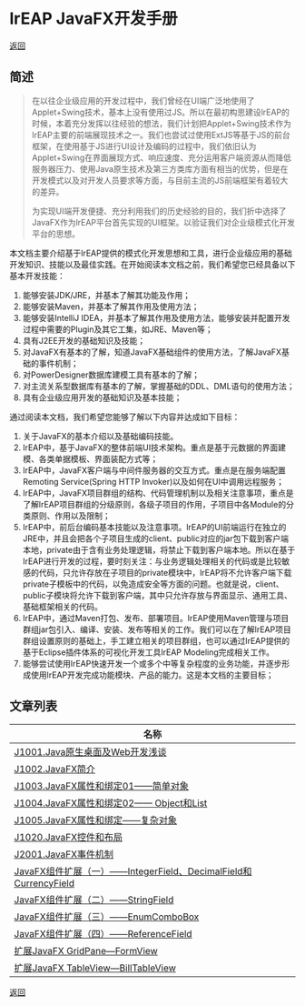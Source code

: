 # lrEAP JavaFX开发手册

[返回](../../README.md)

## 简述

> 在以往企业级应用的开发过程中，我们曾经在UI端广泛地使用了Applet+Swing技术，基本上没有使用过JS。所以在最初构思建设lrEAP的时候，本着充分发挥以往经验的想法，我们计划把Applet+Swing技术作为lrEAP主要的前端展现技术之一。我们也尝试过使用ExtJS等基于JS的前台框架，在使用基于JS进行UI设计及编码的过程中，我们依旧认为Applet+Swing在界面展现方式、响应速度、充分运用客户端资源从而降低服务器压力、使用Java原生技术及第三方类库方面有相当的优势，但是在开发模式以及对开发人员要求等方面，与目前主流的JS前端框架有着较大的差异。
>
> 为实现UI端开发便捷、充分利用我们的历史经验的目的，我们折中选择了JavaFX作为lrEAP平台首先实现的UI框架。以验证我们对企业级模式化开发平台的思想。

本文档主要介绍基于lrEAP提供的模式化开发思想和工具，进行企业级应用的基础开发知识、技能以及最佳实践。在开始阅读本文档之前，我们希望您已经具备以下基本开发技能：

1)	能够安装JDK/JRE，并基本了解其功能及作用；
2)	能够安装Maven，并基本了解其作用及使用方法；
3)	能够安装IntelliJ IDEA，并基本了解其作用及使用方法，能够安装并配置开发过程中需要的Plugin及其它工集，如JRE、Maven等；
4)	具有J2EE开发的基础知识及技能；
5)	对JavaFX有基本的了解，知道JavaFX基础组件的使用方法，了解JavaFX基础的事件机制；
6)	对PowerDesigner数据库建模工具有基本的了解；
7)	对主流关系型数据库有基本的了解，掌握基础的DDL、DML语句的使用方法；
8)	具有企业级应用开发的基础知识及基本技能；

通过阅读本文档，我们希望您能够了解以下内容并达成如下目标：

1)	关于JavaFX的基本介绍以及基础编码技能。
2)	lrEAP中，基于JavaFX的整体前端UI技术架构。重点是基于元数据的界面建模、各类单据模板、界面装配方式等；
3)	lrEAP中，JavaFX客户端与中间件服务器的交互方式。重点是在服务端配置Remoting Service(Spring HTTP Invoker)以及如何在UI中调用远程服务；
4)	lrEAP中，JavaFX项目群组的结构、代码管理机制以及相关注意事项，重点是了解lrEAP项目群组的分级原则，各级子项目的作用，子项目中各Module的分类原则、作用以及限制；
5)	lrEAP中，前后台编码基本技能以及注意事项。lrEAP的UI前端运行在独立的JRE中，并且会把各个子项目生成的client、public对应的jar包下载到客户端本地，private由于含有业务处理逻辑，将禁止下载到客户端本地。所以在基于lrEAP进行开发的过程，要时刻关注：与业务逻辑处理相关的代码或是比较敏感的代码，只允许存放在子项目的private模块中，lrEAP将不允许客户端下载private子模板中的代码，以免造成安全等方面的问题。也就是说，client、public子模块将允许下载到客户端，其中只允许存放与界面显示、通用工具、基础框架相关的代码。
6)	lrEAP中，通过Maven打包、发布、部署项目。lrEAP使用Maven管理与项目群组jar包引入、编译、安装、发布等相关的工作。我们可以在了解lrEAP项目群组设置原则的基础上，手工建立相关的项目群组，也可以通过lrEAP提供的基于Eclipse插件体系的可视化开发工具lrEAP Modeling完成相关工作。
7)	能够尝试使用lrEAP快速开发一个或多个中等复杂程度的业务功能，并逐步形成使用lrEAP开发完成功能模块、产品的能力。这是本文档的主要目标；



## 文章列表

| 名称                                                         |
| ------------------------------------------------------------ |
| [J1001.Java原生桌面及Web开发浅谈](J1001.md)                  |
| [J1002.JavaFX简介](J1002.md)                                 |
| [J1003.JavaFX属性和绑定01——简单对象](J1003.md)               |
| [J1004.JavaFX属性和绑定02—— Object和List](J1004.md)          |
| [J1005.JavaFX属性和绑定——复杂对象](J1005.md)                 |
| [J1020.JavaFX控件和布局](J1020.md)                           |
| [J2001.JavaFX事件机制](J2001.md)                             |
| [JavaFX组件扩展（一）——IntegerField、DecimalField和CurrencyField](J3001.MD) |
| [JavaFX组件扩展（二）——StringField](J3002.md)                |
| [JavaFX组件扩展（三）——EnumComboBox](J3003.md)               |
| [JavaFX组件扩展（四）——ReferenceField](J3004.md)             |
| [扩展JavaFX GridPane—FormView](J3010.md)                     |
| [扩展JavaFX TableView—BillTableView](J3011.md)               |



[返回](../../README.md)

